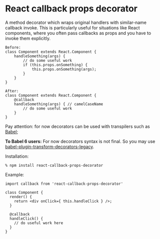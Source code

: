 # React callback props decorator

A method decorator which wraps original handlers with similar-name callback invoke.
This is particularly useful for situations like React components, where
you often pass callbacks as props and you have to invoke them explicitly.
```
Before:
class Component extends React.Component {
    handleSomething(args) {
        // do some useful work
        if (this.props.onSomething) {
            this.props.onSomething(args);
        }
    }
}

After:
class Component extends React.Component {
    @callback
    handleSomething(args) { // camelCaseName
        // do some useful work
    }
}

```

Pay attention: for now decorators can be used with transpilers such as [Babel](http://babeljs.io);

**To Babel 6 users:**
For now decorators syntax is not final. So you may use [babel-plugin-transform-decorators-legacy](https://github.com/loganfsmyth/babel-plugin-transform-decorators-legacy).

Installation:

    % npm install react-callback-props-decorator

Example:

    import callback from 'react-callback-props-decorator'

    class Component {
      render() {
        return <div onClick={ this.handleClick } />;
      }

      @callback
      handleClick() {
        // do useful work here
      }
    }
